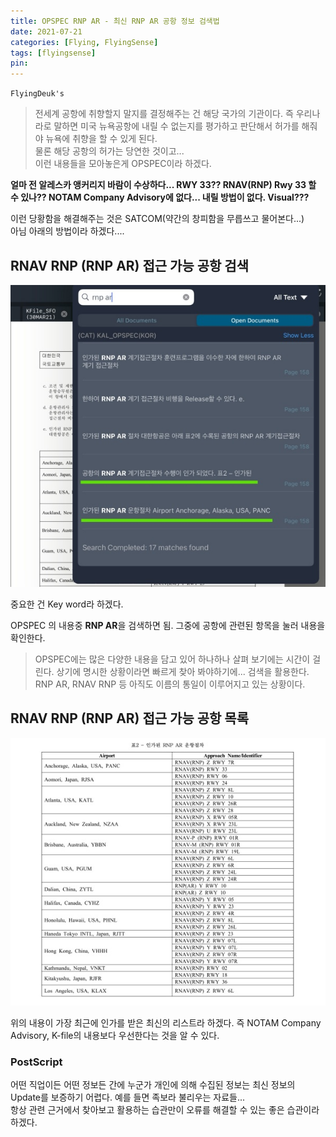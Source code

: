 ```yaml
---
title: OPSPEC RNP AR - 최신 RNP AR 공항 정보 검색법
date: 2021-07-21
categories: [Flying, FlyingSense]
tags: [flyingsense]
pin:
---
```


`FlyingDeuk's`
> 전세계 공항에 취향할지 말지를 결정해주는 건 해당 국가의 기관이다. 즉 우리나라로 말하면 미국 뉴욕공항에 내릴 수 없는지를 평가하고 판단해서 허가를 해줘야 뉴욕에 취향을 할 수 있게 된다. <br>
물론 해당 공항의 허가는 당연한 것이고... <br>
이런 내용들을 모아놓은게 OPSPEC이라 하겠다.

**얼마 전 알레스카 앵커리지 바람이 수상하다... RWY 33?? RNAV(RNP) Rwy 33 할 수 있나?? NOTAM Company Advisory에 없다... 내릴 방법이 없다. Visual???**

이런 당황함을 해결해주는 것은 SATCOM(약간의 창피함을 무릅쓰고 물어본다...) <br>
아님 아래의 방법이라 하겠다....

## RNAV RNP (RNP AR) 접근 가능 공항 검색

![opspec](/img/flying/sense/opspec.jpg)

중요한 건 Key word라 하겠다.

OPSPEC 의 내용중 **RNP AR**을 검색하면 됨. 그중에 공항에 관련된 항목을 눌러 내용을 확인한다.
> OPSPEC에는 많은 다양한 내용을 담고 있어 하나하나 살펴 보기에는 시간이 걸린다. 상기에 명시한 상황이라면 빠르게 찾아 봐야하기에... 검색을 활용한다. <br>
RNP AR, RNAV RNP 등 아직도 이름의 통일이 이루어지고 있는 상황이다.

## RNAV RNP (RNP AR) 접근 가능 공항 목록

![opspec](/img/flying/sense/opspec1.jpg)

위의 내용이 가장 최근에 인가를 받은 최신의 리스트라 하겠다. 즉 NOTAM Company Advisory, K-file의 내용보다 우선한다는 것을 알 수 있다.


### PostScript
어떤 직업이든 어떤 정보든 간에 누군가 개인에 의해 수집된 정보는 최신 정보의 Update를 보증하기 어렵다. 예를 들면 족보라 불리우는 자료들... <br>
항상 관련 근거에서 찾아보고 활용하는 습관만이 오류를 해결할 수 있는 좋은 습관이라 하겠다.
